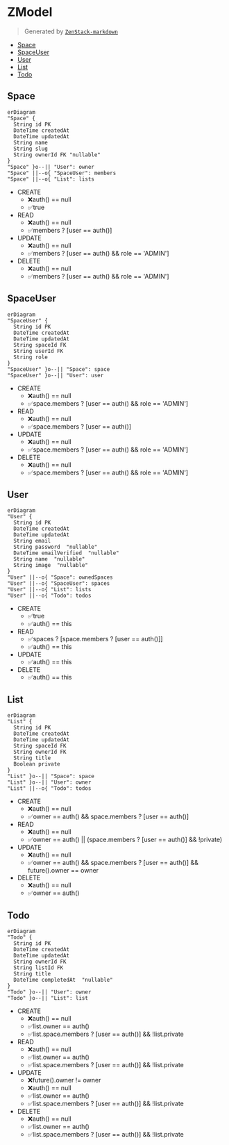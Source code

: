 # ZModel

> Generated by [`ZenStack-markdown`]((https://github.com/jiashengguo/zenstack-markdown))

- [Space](#Space)
- [SpaceUser](#SpaceUser)
- [User](#User)
- [List](#List)
- [Todo](#Todo)

## Space
```mermaid
erDiagram
"Space" {
  String id PK 
  DateTime createdAt  
  DateTime updatedAt  
  String name  
  String slug  
  String ownerId FK "nullable"
}
"Space" }o--|| "User": owner
"Space" ||--o{ "SpaceUser": members
"Space" ||--o{ "List": lists
```
- CREATE
  - ❌auth() == null
  - ✅true
- READ
  - ❌auth() == null
  - ✅members ? [user == auth()]
- UPDATE
  - ❌auth() == null
  - ✅members ? [user == auth() && role == 'ADMIN']
- DELETE
  - ❌auth() == null
  - ✅members ? [user == auth() && role == 'ADMIN']
## SpaceUser
```mermaid
erDiagram
"SpaceUser" {
  String id PK 
  DateTime createdAt  
  DateTime updatedAt  
  String spaceId FK 
  String userId FK 
  String role  
}
"SpaceUser" }o--|| "Space": space
"SpaceUser" }o--|| "User": user
```
- CREATE
  - ❌auth() == null
  - ✅space.members ? [user == auth() && role == 'ADMIN']
- READ
  - ❌auth() == null
  - ✅space.members ? [user == auth()]
- UPDATE
  - ❌auth() == null
  - ✅space.members ? [user == auth() && role == 'ADMIN']
- DELETE
  - ❌auth() == null
  - ✅space.members ? [user == auth() && role == 'ADMIN']
## User
```mermaid
erDiagram
"User" {
  String id PK 
  DateTime createdAt  
  DateTime updatedAt  
  String email  
  String password  "nullable"
  DateTime emailVerified  "nullable"
  String name  "nullable"
  String image  "nullable"
}
"User" ||--o{ "Space": ownedSpaces
"User" ||--o{ "SpaceUser": spaces
"User" ||--o{ "List": lists
"User" ||--o{ "Todo": todos
```
- CREATE
  - ✅true
  - ✅auth() == this
- READ
  - ✅spaces ? [space.members ? [user == auth()]]
  - ✅auth() == this
- UPDATE
  - ✅auth() == this
- DELETE
  - ✅auth() == this
## List
```mermaid
erDiagram
"List" {
  String id PK 
  DateTime createdAt  
  DateTime updatedAt  
  String spaceId FK 
  String ownerId FK 
  String title  
  Boolean private  
}
"List" }o--|| "Space": space
"List" }o--|| "User": owner
"List" ||--o{ "Todo": todos
```
- CREATE
  - ❌auth() == null
  - ✅owner == auth() && space.members ? [user == auth()]
- READ
  - ❌auth() == null
  - ✅owner == auth() || (space.members ? [user == auth()] && !private)
- UPDATE
  - ❌auth() == null
  - ✅owner == auth() && space.members ? [user == auth()] && future().owner == owner
- DELETE
  - ❌auth() == null
  - ✅owner == auth()
## Todo
```mermaid
erDiagram
"Todo" {
  String id PK 
  DateTime createdAt  
  DateTime updatedAt  
  String ownerId FK 
  String listId FK 
  String title  
  DateTime completedAt  "nullable"
}
"Todo" }o--|| "User": owner
"Todo" }o--|| "List": list
```
- CREATE
  - ❌auth() == null
  - ✅list.owner == auth()
  - ✅list.space.members ? [user == auth()] && !list.private
- READ
  - ❌auth() == null
  - ✅list.owner == auth()
  - ✅list.space.members ? [user == auth()] && !list.private
- UPDATE
  - ❌future().owner != owner
  - ❌auth() == null
  - ✅list.owner == auth()
  - ✅list.space.members ? [user == auth()] && !list.private
- DELETE
  - ❌auth() == null
  - ✅list.owner == auth()
  - ✅list.space.members ? [user == auth()] && !list.private